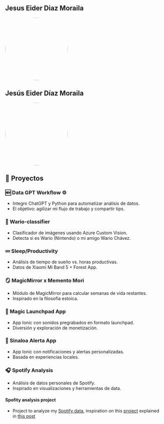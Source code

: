 ## Jesus Eider Diaz Moraila 




 <a href="url"><img src="https://avatars.githubusercontent.com/u/17805140" height="auto" width="200" style="border-radius:80%"></a>
 
 
## Jesús Eider Díaz Moraila

<a href="url"><img src="https://avatars.githubusercontent.com/u/17805140" height="auto" width="200" style="border-radius:80%"></a>

## 🚀 Proyectos

### 🆕 Data GPT Workflow ⚙️
- Integro ChatGPT y Python para automatizar análisis de datos.
- El objetivo: agilizar mi flujo de trabajo y compartir tips.

### 🍄 Wario-classifier
- Clasificador de imágenes usando Azure Custom Vision.
- Detecta si es Wario (Nintendo) o mi amigo Wario Chávez.

### 💤 Sleep/Productivity
- Análisis de tiempo de sueño vs. horas productivas.
- Datos de Xiaomi Mi Band 5 + Forest App.

### 🪞 MagicMirror x Memento Mori
- Módulo de MagicMirror para calcular semanas de vida restantes.
- Inspirado en la filosofía estoica.

### 🎹 Magic Launchpad App
- App Ionic con sonidos pregrabados en formato launchpad.
- Diversión y exploración de monetización.

### 📢 Sinaloa Alerta App
- App Ionic con notificaciones y alertas personalizadas.
- Basada en experiencias locales.

### 🎧 Spotify Analysis
- Análisis de datos personales de Spotify.
- Inspirado en visualizaciones y herramientas de data.




####  Spofity analysis project 
- Project to analyze my [Spotify data](https://www.spotify.com/mx/account/privacy/), inspiration on this [project](https://datastudio.google.com/reporting/1B4lsJDWBriU7R2nx9ii2zuJE6FXRTBrg/page/jnxUB) explained in [this post](https://thenextweb.com/news/a-simple-guide-to-visualising-your-spotify-listening-data-badass-ly)  

